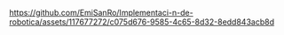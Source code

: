 https://github.com/EmiSanRo/Implementaci-n-de-robotica/assets/117677272/c075d676-9585-4c65-8d32-8edd843acb8d


